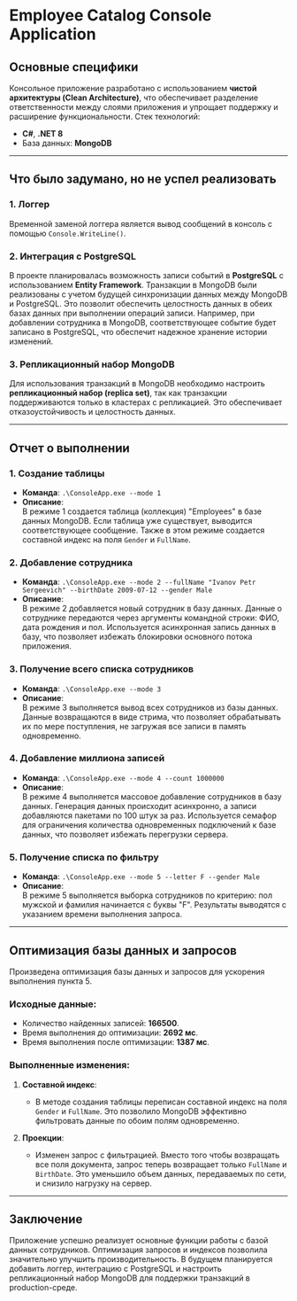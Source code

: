 # Employee Catalog Console Application

## Основные специфики

Консольное приложение разработано с использованием **чистой архитектуры (Clean Architecture)**, что обеспечивает разделение ответственности между слоями приложения и упрощает поддержку и расширение функциональности. Стек технологий:
- **C#**, **.NET 8**
- База данных: **MongoDB**

---

## Что было задумано, но не успел реализовать

### 1. Логгер
Временной заменой логгера является вывод сообщений в консоль с помощью `Console.WriteLine()`.

### 2. Интеграция с PostgreSQL
В проекте планировалась возможность записи событий в **PostgreSQL** с использованием **Entity Framework**. Транзакции в MongoDB были реализованы с учетом будущей синхронизации данных между MongoDB и PostgreSQL. Это позволит обеспечить целостность данных в обеих базах данных при выполнении операций записи. Например, при добавлении сотрудника в MongoDB, соответствующее событие будет записано в PostgreSQL, что обеспечит надежное хранение истории изменений.

### 3. Репликационный набор MongoDB
Для использования транзакций в MongoDB необходимо настроить **репликационный набор (replica set)**, так как транзакции поддерживаются только в кластерах с репликацией. Это обеспечивает отказоустойчивость и целостность данных.

---

## Отчет о выполнении

### 1. Создание таблицы
- **Команда**: `.\ConsoleApp.exe --mode 1`
- **Описание**:  
  В режиме 1 создается таблица (коллекция) "Employees" в базе данных MongoDB. Если таблица уже существует, выводится соответствующее сообщение. Также в этом режиме создается составной индекс на поля `Gender` и `FullName`.

### 2. Добавление сотрудника
- **Команда**: `.\ConsoleApp.exe --mode 2 --fullName "Ivanov Petr Sergeevich" --birthDate 2009-07-12 --gender Male`
- **Описание**:  
  В режиме 2 добавляется новый сотрудник в базу данных. Данные о сотруднике передаются через аргументы командной строки: ФИО, дата рождения и пол. Используется асинхронная запись данных в базу, что позволяет избежать блокировки основного потока приложения.

### 3. Получение всего списка сотрудников
- **Команда**: `.\ConsoleApp.exe --mode 3`
- **Описание**:  
  В режиме 3 выполняется вывод всех сотрудников из базы данных. Данные возвращаются в виде стрима, что позволяет обрабатывать их по мере поступления, не загружая все записи в память одновременно.

### 4. Добавление миллиона записей
- **Команда**: `.\ConsoleApp.exe --mode 4 --count 1000000`
- **Описание**:  
  В режиме 4 выполняется массовое добавление сотрудников в базу данных. Генерация данных происходит асинхронно, а записи добавляются пакетами по 100 штук за раз. Используется семафор для ограничения количества одновременных подключений к базе данных, что позволяет избежать перегрузки сервера.

### 5. Получение списка по фильтру
- **Команда**: `.\ConsoleApp.exe --mode 5 --letter F --gender Male`
- **Описание**:  
  В режиме 5 выполняется выборка сотрудников по критерию: пол мужской и фамилия начинается с буквы "F". Результаты выводятся с указанием времени выполнения запроса.

---

## Оптимизация базы данных и запросов

Произведена оптимизация базы данных и запросов для ускорения выполнения пункта 5.

### Исходные данные:
- Количество найденных записей: **166500**.
- Время выполнения до оптимизации: **2692 мс**.
- Время выполнения после оптимизации: **1387 мс**.

### Выполненные изменения:
1. **Составной индекс**:
   - В методе создания таблицы переписан составной индекс на поля `Gender` и `FullName`. Это позволило MongoDB эффективно фильтровать данные по обоим полям одновременно.

2. **Проекции**:
   - Изменен запрос с фильтрацией. Вместо того чтобы возвращать все поля документа, запрос теперь возвращает только `FullName` и `BirthDate`. Это уменьшило объем данных, передаваемых по сети, и снизило нагрузку на сервер.

---

## Заключение

Приложение успешно реализует основные функции работы с базой данных сотрудников. Оптимизация запросов и индексов позволила значительно улучшить производительность. В будущем планируется добавить логгер, интеграцию с PostgreSQL и настроить репликационный набор MongoDB для поддержки транзакций в production-среде.
